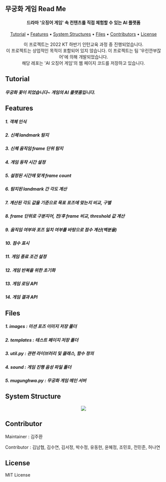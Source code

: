 ## 무궁화 게임 Read Me

<p align="center">
    
</p>
<h4 align="center">드라마 '오징어 게임' 속 컨텐츠를 직접 체험할 수 있는 AI 플랫폼</h4>
<p align="center">
  <a href="#tutorial">Tutorial</a></a> • 
  <a href="#features">Features</a> •  
  <a href="#system-structure">System Structures</a> •
  <a href="#Files">Files</a> • 
  <a href="#contributor">Contributors</a> • 
  <a href="#license">License</a>
</p>
<p align="center">
    이 프로젝트는 2022 KT 하반기 인턴교육 과정 중 진행되었습니다. <br/>
    이 프로젝트는 상업적인 목적이 포함되어 있지 않습니다. 
    이 프로젝트는 팀 '우린깐부잖어'에 의해 개발되었습니다.<br/>
    해당 레포는 'AI 오징어 게임'의 웹 페이지 코드를 저장하고 있습니다.      
</p>



## Tutorial
<p align="center">
    <h5>무궁화 꽃이 피었습니다~ 게임의 AI 플랫폼입니다.</h5>

## Features

<p align="center">
    <h5>1. 객체 인식</h5>
    <h5>2. 신체 landmark 탐지</h5>
    <h5>3. 신체 움직임 frame 단위 탐지</h5>
	<h5>4. 게임 동작 시간 설정</h5>
	<h5>5. 설정된 시간에 맞게 frame count</h5>
	<h5>6. 탐지된 landmark 간 각도 계산</h5>
	<h5>7. 계산된 각도 값을 기준으로 목표 포즈에 맞는지 비교, 구별</h5>
	<h5>8. frame 단위로 구분지어, 전/후 frame 비교, threshold 값 계산</h5>
	<h5>9. 움직임 여부와 포즈 일치 여부를 바탕으로 점수 계산(백분율)</h5>
	<h5>10. 점수 표시</h5>
    <h5>11. 게임 종료 조건 설정</h5>
    <h5>12. 게임 반복을 위한 초기화</h5>
    <h5>13. 게임 로딩 API</h5>
    <h5>14. 게임 결과 API</h5>
</p>


## Files
<p align="center">
    <h5>1. images : 미션 포즈 이미지 저장 폴더</h5>
    <h5>2. templates : 테스트 페이지 저장 폴더</h5>
    <h5>3. util.py : 관련 라이브러리 및 클래스, 함수 정의</h5>
    <h5>4. sound : 게임 진행 음성 파일 폴더</h5>
    <h5>5. mugunghwa.py : 무궁화 게임 메인 서버</h5>
</p>


## System Structure
<p align="center">
    <img src="https://user-images.githubusercontent.com/78125184/148163269-492f7c99-41c2-43ef-8170-5182d8730ff2.png"/>
</p>


## Contributor

Maintainer : 김주환

Contributor : 김남협, 김수연, 김서정, 박수정, 유동헌, 윤혜정, 조민호, 전민준, 허나연



## License

MIT License

